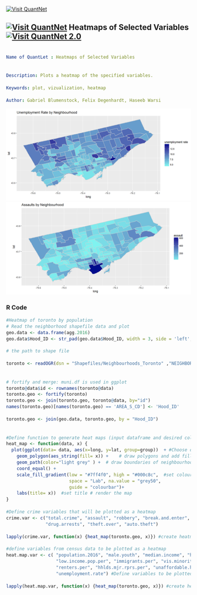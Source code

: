 [<img src="https://github.com/QuantLet/Styleguide-and-FAQ/blob/master/pictures/banner.png" width="888" alt="Visit QuantNet">](http://quantlet.de/)

## [<img src="https://github.com/QuantLet/Styleguide-and-FAQ/blob/master/pictures/qloqo.png" alt="Visit QuantNet">](http://quantlet.de/) **Heatmaps of Selected Variables** [<img src="https://github.com/QuantLet/Styleguide-and-FAQ/blob/master/pictures/QN2.png" width="60" alt="Visit QuantNet 2.0">](http://quantlet.de/)

```yaml

Name of QuantLet : Heatmaps of Selected Variables


Description: Plots a heatmap of the specified variables.

Keywords: plot, vizualization, heatmap

Author: Gabriel Blumenstock, Felix Degenhardt, Haseeb Warsi


```
![Picture2](heat_map_unemplymnt_rate.png)
![Picture1](heat_map_assault.png)




### R Code
```r
#Heatmap of toronto by population 
# Read the neighborhood shapefile data and plot
geo.data <- data.frame(agg.2016)
geo.data$Hood_ID <- str_pad(geo.data$Hood_ID, width = 3, side = 'left', pad = '0')

# the path to shape file

toronto <- readOGR(dsn = "Shapefiles/Neighbourhoods_Toronto" ,"NEIGHBORHOODS_WGS84")


# fortify and merge: muni.df is used in ggplot
toronto@data$id <- rownames(toronto@data)
toronto.geo <- fortify(toronto)
toronto.geo <- join(toronto.geo, toronto@data, by="id")
names(toronto.geo)[names(toronto.geo) == 'AREA_S_CD'] <- 'Hood_ID'

toronto.geo <- join(geo.data, toronto.geo, by = "Hood_ID")


#Define function to generate heat maps (input dataframe and desired column)
heat_map <- function(data, x) {
  plot(ggplot(data= data, aes(x=long, y=lat, group=group))  + #Choose dataframe and plot neighbourhood lines
    geom_polygon(aes_string(fill= x)) +    # draw polygons and add fill with chosen variable
    geom_path(color="light grey" ) +  # draw boundaries of neighbourhoods
    coord_equal() + 
    scale_fill_gradient(low = "#7ff4f0", high = "#000c8c",  #set colour scale
                        space = "Lab", na.value = "grey50",
                        guide = "colourbar")+
    labs(title= x))  #set title # render the map
}

#Define crime variables that will be plotted as a heatmap
crime.var <- c("total.crime", "assault", "robbery", "break.and.enter",
               "drug.arrests", "theft.over", "auto.theft")

lapply(crime.var, function(x) {heat_map(toronto.geo, x)}) #create heatmap of crime variables

#define variables from census data to be plotted as a heatmap
heat.map.var <- c( "population.2016", "male.youth", "median.income", "hholds.bottom.20per.per",
                   "low.income.pop.per", "immigrants.per", "vis.minorities.per",
                   "renters.per", "hhlds.mjr.rprs.per", "unaffordable.housing.per",
                   "unemployment.rate") #Define variables to be plotted as heat map

lapply(heat.map.var, function(x) {heat_map(toronto.geo, x)}) #create heatmap of neighbourhood variables